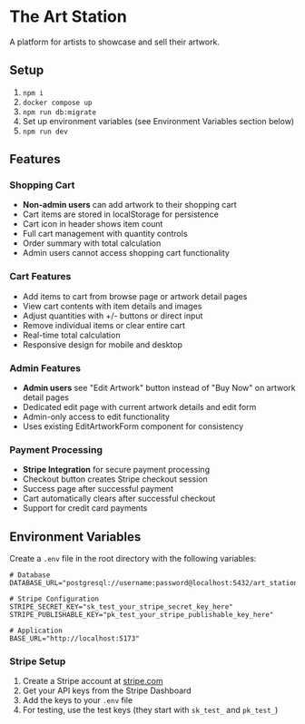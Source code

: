 # The Art Station

A platform for artists to showcase and sell their artwork.

## Setup

1. `npm i`
2. `docker compose up`
3. `npm run db:migrate`
4. Set up environment variables (see Environment Variables section below)
5. `npm run dev`

## Features

### Shopping Cart

- **Non-admin users** can add artwork to their shopping cart
- Cart items are stored in localStorage for persistence
- Cart icon in header shows item count
- Full cart management with quantity controls
- Order summary with total calculation
- Admin users cannot access shopping cart functionality

### Cart Features

- Add items to cart from browse page or artwork detail pages
- View cart contents with item details and images
- Adjust quantities with +/- buttons or direct input
- Remove individual items or clear entire cart
- Real-time total calculation
- Responsive design for mobile and desktop

### Admin Features

- **Admin users** see "Edit Artwork" button instead of "Buy Now" on artwork detail pages
- Dedicated edit page with current artwork details and edit form
- Admin-only access to edit functionality
- Uses existing EditArtworkForm component for consistency

### Payment Processing

- **Stripe Integration** for secure payment processing
- Checkout button creates Stripe checkout session
- Success page after successful payment
- Cart automatically clears after successful checkout
- Support for credit card payments

## Environment Variables

Create a `.env` file in the root directory with the following variables:

```env
# Database
DATABASE_URL="postgresql://username:password@localhost:5432/art_station"

# Stripe Configuration
STRIPE_SECRET_KEY="sk_test_your_stripe_secret_key_here"
STRIPE_PUBLISHABLE_KEY="pk_test_your_stripe_publishable_key_here"

# Application
BASE_URL="http://localhost:5173"
```

### Stripe Setup

1. Create a Stripe account at [stripe.com](https://stripe.com)
2. Get your API keys from the Stripe Dashboard
3. Add the keys to your `.env` file
4. For testing, use the test keys (they start with `sk_test_` and `pk_test_`)
